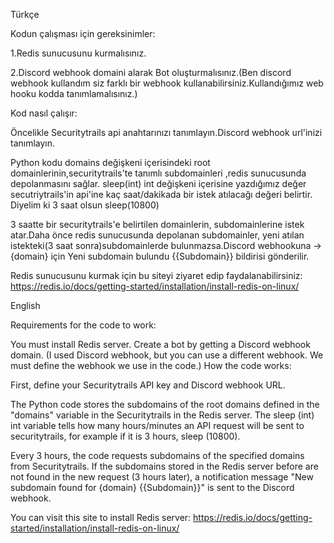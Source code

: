 Türkçe

Kodun çalışması için gereksinimler:

1.Redis sunucusunu kurmalısınız.

2.Discord webhook domaini alarak Bot oluşturmalısınız.(Ben discord webhook kullandım siz farklı bir webhook kullanabilirsiniz.Kullandığımız web hooku kodda tanımlamalısınız.)

Kod nasıl çalışır:

Öncelikle Securitytrails api anahtarınızı tanımlayın.Discord webhook url'inizi tanımlayın.

Python kodu domains değişkeni içerisindeki root domainlerinin,securitytrails'te tanımlı subdomainleri ,redis sunucusunda depolanmasını sağlar.
sleep(int) int değişkeni içerisine yazdığımız değer secutriytrails'in api'ine kaç saat/dakikada bir istek atılacağı değeri belirtir.
Diyelim ki 3 saat olsun sleep(10800)

3 saatte bir securitytrails'e belirtilen domainlerin, subdomainlerine istek atar.Daha önce redis sunucusunda depolanan subdomainler, yeni atılan istekteki(3 saat sonra)subdomainlerde bulunmazsa.Discord webhookuna -> {domain} için Yeni subdomain bulundu {{Subdomain}} bildirisi gönderilir.

Redis sunucusunu kurmak için bu siteyi ziyaret edip faydalanabilirsiniz: https://redis.io/docs/getting-started/installation/install-redis-on-linux/


English


Requirements for the code to work:

You must install Redis server.
Create a bot by getting a Discord webhook domain. (I used Discord webhook, but you can use a different webhook. We must define the webhook we use in the code.)
How the code works:

First, define your Securitytrails API key and Discord webhook URL.

The Python code stores the subdomains of the root domains defined in the "domains" variable in the Securitytrails in the Redis server.
The sleep (int) int variable tells how many hours/minutes an API request will be sent to securitytrails, for example if it is 3 hours, sleep (10800).

Every 3 hours, the code requests subdomains of the specified domains from Securitytrails. If the subdomains stored in the Redis server before are not found in the new request (3 hours later), a notification message "New subdomain found for {domain} {{Subdomain}}" is sent to the Discord webhook.

You can visit this site to install Redis server: https://redis.io/docs/getting-started/installation/install-redis-on-linux/

